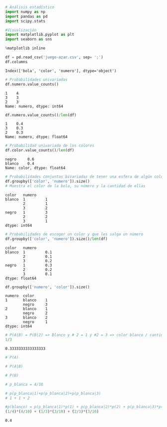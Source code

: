 ```python
# Análisis estadístico
import numpy as np
import pandas as pd
import scipy.stats

#Visualización
import matplotlib.pyplot as plt
import seaborn as sns

%matplotlib inline
```


```python
df = pd.read_csv('juego-azar.csv', sep= ';')
df.columns
```




    Index(['bola', 'color', 'numero'], dtype='object')




```python
# Probabilidades univariadas
df.numero.value_counts()
```




    1    4
    3    3
    2    3
    Name: numero, dtype: int64




```python
df.numero.value_counts()/len(df)
```




    1    0.4
    3    0.3
    2    0.3
    Name: numero, dtype: float64




```python
# Probabilidad univariada de los colores
df.color.value_counts()/len(df)
```




    negro     0.6
    blanco    0.4
    Name: color, dtype: float64




```python
# Probabilidades conjuntas bivariadas de tener una esfera de algún color y número específico
df.groupby(['color', 'numero']).size()
# Muestra el color de la bola, su número y la cantidad de ellas
```




    color   numero
    blanco  1         1
            2         1
            3         2
    negro   1         3
            2         2
            3         1
    dtype: int64




```python
# Probabilidades de escoger un color y que les salga un número
df.groupby(['color', 'numero']).size()/len(df)
```




    color   numero
    blanco  1         0.1
            2         0.1
            3         0.2
    negro   1         0.3
            2         0.2
            3         0.1
    dtype: float64




```python
df.groupby(['numero', 'color']).size()
```




    numero  color 
    1       blanco    1
            negro     3
    2       blanco    1
            negro     2
    3       blanco    2
            negro     1
    dtype: int64




```python
# P(A|B) = P(B|2) => Blanco y # 2 = 1 y #2 = 3 => color blanco / cantidad #2 = 1/3
1/3 
```




    0.3333333333333333




```python
# P(A)

# P(A|B)

# P(B)

# p_blanca = 4/10

# p(p_blanca|1)+p(p_blanca|2)+p(p_blanca|3)
# 1 + 1 + 2

#p(blanco) = p(p_blanca|1)*p(1) + p(p_blanca|2)*p(2) + p(p_blanca|3)*p(3)
(1/4)*(4/10) + (1/3)*(3/10) + (2/3)*(3/10)
```




    0.4


